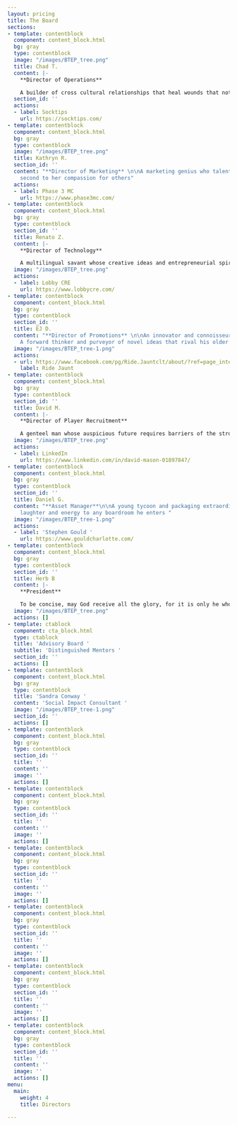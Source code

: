 ```yaml
---
layout: pricing
title: The Board
sections:
- template: contentblock
  component: content_block.html
  bg: gray
  type: contentblock
  image: "/images/BTEP_tree.png"
  title: Chad T.
  content: |-
    **Director of Operations**

    A builder of cross cultural relationships that heal wounds that not only increase the currency of social capital, but manufacture enduring change
  section_id: ''
  actions:
  - label: Socktips
    url: https://socktips.com/
- template: contentblock
  component: content_block.html
  bg: gray
  type: contentblock
  image: "/images/BTEP_tree.png"
  title: Kathryn R.
  section_id: ''
  content: "**Director of Marketing** \n\nA marketing genius who talents only fall
    second to her compassion for others"
  actions:
  - label: Phase 3 MC
    url: https://www.phase3mc.com/
- template: contentblock
  component: content_block.html
  bg: gray
  type: contentblock
  section_id: ''
  title: Renato Z.
  content: |-
    **Director of Technology**

    A multilingual savant whose creative ideas and entrepreneurial spirit flourish everyday
  image: "/images/BTEP_tree.png"
  actions:
  - label: Lobby CRE
    url: https://www.lobbycre.com/
- template: contentblock
  component: content_block.html
  bg: gray
  type: contentblock
  section_id: ''
  title: EJ D.
  content: "**Director of Promotions** \n\nAn innovator and connoisseur of transportation.
    A forward thinker and purveyor of novel ideas that rival his older counterparts."
  image: "/images/BTEP_tree-1.png"
  actions:
  - url: https://www.facebook.com/pg/Ride.Jauntclt/about/?ref=page_internal
    label: Ride Jaunt
- template: contentblock
  component: content_block.html
  bg: gray
  type: contentblock
  section_id: ''
  title: David M.
  content: |-
    **Director of Player Recruitment**

    A genteel man whose auspicious future requires barriers of the strongest material, to slow the hoards of individuals clamoring for his services
  image: "/images/BTEP_tree.png"
  actions:
  - label: LinkedIn
    url: https://www.linkedin.com/in/david-mason-01897847/
- template: contentblock
  component: content_block.html
  bg: gray
  type: contentblock
  section_id: ''
  title: Daniel G.
  content: "**Asset Manager**\n\nA young tycoon and packaging extraordinaire who brings
    laughter and energy to any boardroom he enters "
  image: "/images/BTEP_tree-1.png"
  actions:
  - label: 'Stephen Gould '
    url: https://www.gouldcharlotte.com/
- template: contentblock
  component: content_block.html
  bg: gray
  type: contentblock
  section_id: ''
  title: Herb B
  content: |-
    **President**

    To be concise, may God receive all the glory, for it is only he who lets my actions speak louder than my words
  image: "/images/BTEP_tree.png"
  actions: []
- template: ctablock
  component: cta_block.html
  type: ctablock
  title: 'Advisory Board '
  subtitle: 'Distinguished Mentors '
  section_id: ''
  actions: []
- template: contentblock
  component: content_block.html
  bg: gray
  type: contentblock
  title: 'Sandra Conway '
  content: 'Social Impact Consultant '
  image: "/images/BTEP_tree-1.png"
  section_id: ''
  actions: []
- template: contentblock
  component: content_block.html
  bg: gray
  type: contentblock
  section_id: ''
  title: ''
  content: ''
  image: ''
  actions: []
- template: contentblock
  component: content_block.html
  bg: gray
  type: contentblock
  section_id: ''
  title: ''
  content: ''
  image: ''
  actions: []
- template: contentblock
  component: content_block.html
  bg: gray
  type: contentblock
  section_id: ''
  title: ''
  content: ''
  image: ''
  actions: []
- template: contentblock
  component: content_block.html
  bg: gray
  type: contentblock
  section_id: ''
  title: ''
  content: ''
  image: ''
  actions: []
- template: contentblock
  component: content_block.html
  bg: gray
  type: contentblock
  section_id: ''
  title: ''
  content: ''
  image: ''
  actions: []
- template: contentblock
  component: content_block.html
  bg: gray
  type: contentblock
  section_id: ''
  title: ''
  content: ''
  image: ''
  actions: []
menu:
  main:
    weight: 4
    title: Directors

---
```

